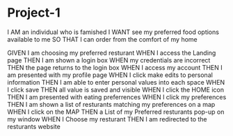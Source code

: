 # Project-1

I AM  an individual who is famished
I WANT see my preferred food options available to me
SO THAT I can order from the comfort of my home



GIVEN I am choosing my preferred resturant
WHEN I access the Landing page
THEN I am shown a login box
WHEN my credentials are incorrect
THEN the page returns to the login box
WHEN I access my account
THEN I am presented with my profile page
WHEN I click make edits to personal information
THEN I am able to enter personal values into each space
WHEN I click save
THEN all value is saved and visible
WHEN I click the HOME icon
THEN I am presented with eating preferrences
WHEN I click my preferences
THEN I am shown a list of resturants matching my preferences on a map
WHEN I click on the MAP
THEN a List of my Preferred resturants pop-up on my window
WHEN I Choose my resturant
THEN I am redirected to the resturants website
